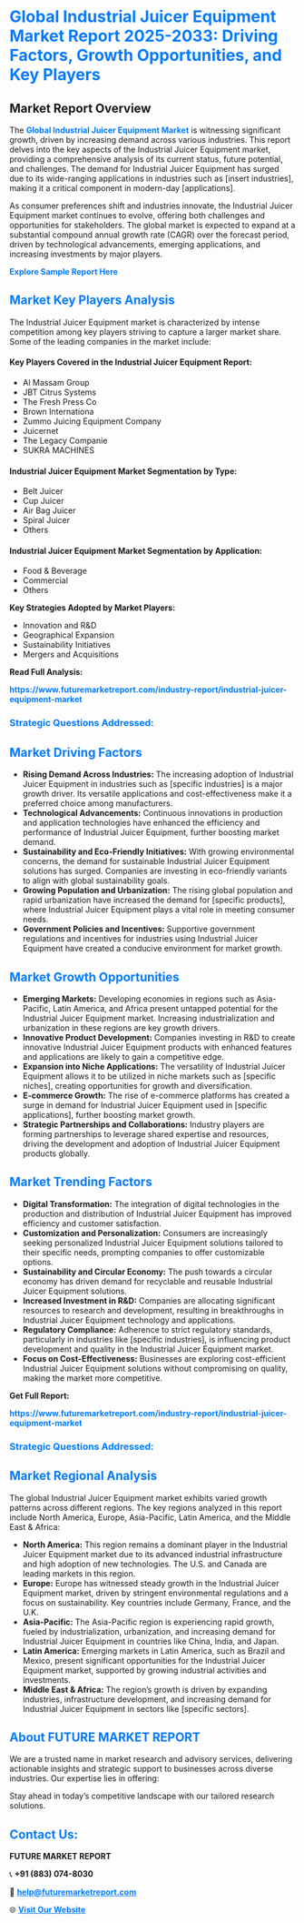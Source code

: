 <h1 style="color: #007BFF;">Global Industrial Juicer Equipment Market Report 2025-2033: Driving Factors, Growth Opportunities, and Key Players</h1>

<section id="overview">
<h2>Market Report Overview</h2>
<p>The <a href="https://www.futuremarketreport.com/industry-report/industrial-juicer-equipment-market" style="color: #007BFF; text-decoration: none;"><strong>Global Industrial Juicer Equipment Market</strong></a> is witnessing significant growth, driven by increasing demand across various industries. This report delves into the key aspects of the Industrial Juicer Equipment market, providing a comprehensive analysis of its current status, future potential, and challenges. The demand for Industrial Juicer Equipment has surged due to its wide-ranging applications in industries such as [insert industries], making it a critical component in modern-day [applications].</p>
<p>As consumer preferences shift and industries innovate, the Industrial Juicer Equipment market continues to evolve, offering both challenges and opportunities for stakeholders. The global market is expected to expand at a substantial compound annual growth rate (CAGR) over the forecast period, driven by technological advancements, emerging applications, and increasing investments by major players.</p>
</section>

<section id="overview">
<p><a href="https://www.futuremarketreport.com/request-sample/reportId=52919" style="color: #007BFF; text-decoration: none;"><strong>Explore Sample Report Here</strong></a></p>
</section>

<section id="key-players">
<h2 style="color: #007BFF;">Market Key Players Analysis</h2>
<p>The Industrial Juicer Equipment market is characterized by intense competition among key players striving to capture a larger market share. Some of the leading companies in the market include:</p>
<h4>Key Players Covered in the Industrial Juicer Equipment Report:</h4>
<ul><li>Al Massam Group</li><li>JBT Citrus Systems</li><li>The Fresh Press Co</li><li>Brown Internationa</li><li>Zummo Juicing Equipment Company</li><li>Juicernet</li><li>The Legacy Companie</li><li>SUKRA MACHINES</li></ul>
<h4>Industrial Juicer Equipment Market Segmentation by Type:</h4>
<ul><li>Belt Juicer</li><li>Cup Juicer</li><li>Air Bag Juicer</li><li>Spiral Juicer</li><li>Others</li></ul>

<h4>Industrial Juicer Equipment Market Segmentation by Application:</h4>
<ul><li>Food &amp; Beverage</li><li>Commercial</li><li>Others</li></ul>
<p><strong>Key Strategies Adopted by Market Players:</strong></p>
<ul>
<li>Innovation and R&D</li>
<li>Geographical Expansion</li>
<li>Sustainability Initiatives</li>
<li>Mergers and Acquisitions</li>
</ul>
</section>

<section>
<p><strong>Read Full Analysis: </strong></p><a href="https://www.futuremarketreport.com/industry-report/industrial-juicer-equipment-market" style="color: #007BFF; text-decoration: none;"><strong>https://www.futuremarketreport.com/industry-report/industrial-juicer-equipment-market</strong></a>
<h3 style="color: #007BFF;">Strategic Questions Addressed:</h3>
</section>

<section id="driving-factors">
<h2 style="color: #007BFF;">Market Driving Factors</h2>
<ul>
<li><strong>Rising Demand Across Industries:</strong> The increasing adoption of Industrial Juicer Equipment in industries such as [specific industries] is a major growth driver. Its versatile applications and cost-effectiveness make it a preferred choice among manufacturers.</li>
<li><strong>Technological Advancements:</strong> Continuous innovations in production and application technologies have enhanced the efficiency and performance of Industrial Juicer Equipment, further boosting market demand.</li>
<li><strong>Sustainability and Eco-Friendly Initiatives:</strong> With growing environmental concerns, the demand for sustainable Industrial Juicer Equipment solutions has surged. Companies are investing in eco-friendly variants to align with global sustainability goals.</li>
<li><strong>Growing Population and Urbanization:</strong> The rising global population and rapid urbanization have increased the demand for [specific products], where Industrial Juicer Equipment plays a vital role in meeting consumer needs.</li>
<li><strong>Government Policies and Incentives:</strong> Supportive government regulations and incentives for industries using Industrial Juicer Equipment have created a conducive environment for market growth.</li>
</ul>
</section>

<section id="growth-opportunities">
<h2 style="color: #007BFF;">Market Growth Opportunities</h2>
<ul>
<li><strong>Emerging Markets:</strong> Developing economies in regions such as Asia-Pacific, Latin America, and Africa present untapped potential for the Industrial Juicer Equipment market. Increasing industrialization and urbanization in these regions are key growth drivers.</li>
<li><strong>Innovative Product Development:</strong> Companies investing in R&D to create innovative Industrial Juicer Equipment products with enhanced features and applications are likely to gain a competitive edge.</li>
<li><strong>Expansion into Niche Applications:</strong> The versatility of Industrial Juicer Equipment allows it to be utilized in niche markets such as [specific niches], creating opportunities for growth and diversification.</li>
<li><strong>E-commerce Growth:</strong> The rise of e-commerce platforms has created a surge in demand for Industrial Juicer Equipment used in [specific applications], further boosting market growth.</li>
<li><strong>Strategic Partnerships and Collaborations:</strong> Industry players are forming partnerships to leverage shared expertise and resources, driving the development and adoption of Industrial Juicer Equipment products globally.</li>
</ul>
</section>

<section id="trending-factors">
<h2 style="color: #007BFF;">Market Trending Factors</h2>
<ul>
<li><strong>Digital Transformation:</strong> The integration of digital technologies in the production and distribution of Industrial Juicer Equipment has improved efficiency and customer satisfaction.</li>
<li><strong>Customization and Personalization:</strong> Consumers are increasingly seeking personalized Industrial Juicer Equipment solutions tailored to their specific needs, prompting companies to offer customizable options.</li>
<li><strong>Sustainability and Circular Economy:</strong> The push towards a circular economy has driven demand for recyclable and reusable Industrial Juicer Equipment solutions.</li>
<li><strong>Increased Investment in R&D:</strong> Companies are allocating significant resources to research and development, resulting in breakthroughs in Industrial Juicer Equipment technology and applications.</li>
<li><strong>Regulatory Compliance:</strong> Adherence to strict regulatory standards, particularly in industries like [specific industries], is influencing product development and quality in the Industrial Juicer Equipment market.</li>
<li><strong>Focus on Cost-Effectiveness:</strong> Businesses are exploring cost-efficient Industrial Juicer Equipment solutions without compromising on quality, making the market more competitive.</li>
</ul>
</section>

<section>
<p><strong>Get Full Report: </strong></p><a href="https://www.futuremarketreport.com/industry-report/industrial-juicer-equipment-market" style="color: #007BFF; text-decoration: none;"><strong>https://www.futuremarketreport.com/industry-report/industrial-juicer-equipment-market</strong></a>
<h3 style="color: #007BFF;">Strategic Questions Addressed:</h3>
</section>


<section id="regional-analysis">
<h2 style="color: #007BFF;">Market Regional Analysis</h2>
<p>The global Industrial Juicer Equipment market exhibits varied growth patterns across different regions. The key regions analyzed in this report include North America, Europe, Asia-Pacific, Latin America, and the Middle East & Africa:</p>
<ul>
<li><strong>North America:</strong> This region remains a dominant player in the Industrial Juicer Equipment market due to its advanced industrial infrastructure and high adoption of new technologies. The U.S. and Canada are leading markets in this region.</li>
<li><strong>Europe:</strong> Europe has witnessed steady growth in the Industrial Juicer Equipment market, driven by stringent environmental regulations and a focus on sustainability. Key countries include Germany, France, and the U.K.</li>
<li><strong>Asia-Pacific:</strong> The Asia-Pacific region is experiencing rapid growth, fueled by industrialization, urbanization, and increasing demand for Industrial Juicer Equipment in countries like China, India, and Japan.</li>
<li><strong>Latin America:</strong> Emerging markets in Latin America, such as Brazil and Mexico, present significant opportunities for the Industrial Juicer Equipment market, supported by growing industrial activities and investments.</li>
<li><strong>Middle East & Africa:</strong> The region’s growth is driven by expanding industries, infrastructure development, and increasing demand for Industrial Juicer Equipment in sectors like [specific sectors].</li>
</ul>
</section>

<footer>
<h2 style="color: #007BFF;">About FUTURE MARKET REPORT</h2>
<p>We are a trusted name in market research and advisory services, delivering actionable insights and strategic support to businesses across diverse industries. Our expertise lies in offering:</p>

<p>Stay ahead in today’s competitive landscape with our tailored research solutions.</p>

<h2 style="color: #007BFF;">Contact Us:</h2>
<p><strong>FUTURE MARKET REPORT</strong></p>
<p>📞 <strong>+91 (883) 074-8030</strong></p>
<p>📧 <strong><a href="mailto:help@futuremarketreport.com" style="color: #007BFF;">help@futuremarketreport.com</a></strong></p>
<p>🌐 <strong><a href="https://www.futuremarketreport.com/" style="color: #007BFF;">Visit Our Website</a></strong></p>
</footer>